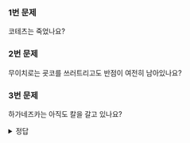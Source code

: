 ### 1번 문제

코테츠는 죽었나요?

### 2번 문제

무이치로는 굣코를 쓰러트리고도 반점이 여전히 남아있나요?

### 3번 문제

하가네즈카는 아직도 칼을 갈고 있나요?

<details>
<summary>정답</summary>
1번 문제 정답 : 아니요

2번 문제 정답 : 아니요

3번 문제 정답 : 네

</details>
